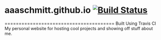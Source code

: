 # aaaschmitt.github.io [![Build Status](https://travis-ci.org/aaaschmitt/aaaschmitt.github.io.svg?branch=dev)](https://travis-ci.org/aaaschmitt/aaaschmitt.github.io)
=======================================
Built Using Travis CI 
My personal website for hosting cool projects and showing off stuff about me.
